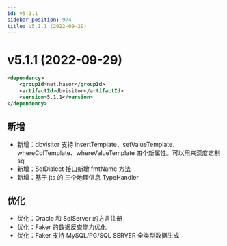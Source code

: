 ```yaml
---
id: v5.1.1
sidebar_position: 974
title: v5.1.1 (2022-09-29)
---
```


# v5.1.1 (2022-09-29)

```xml
<dependency>
    <groupId>net.hasor</groupId>
    <artifactId>dbvisitor</artifactId>
    <version>5.1.1</version>
</dependency>
```

## 新增
- 新增：dbvisitor 支持 insertTemplate、setValueTemplate、whereColTemplate、whereValueTemplate 四个新属性。可以用来深度定制 sql
- 新增：SqlDialect 接口新增 fmtName 方法
- 新增：基于 jts 的 三个地理信息 TypeHandler

## 优化
- 优化：Oracle 和 SqlServer 的方言注册
- 优化：Faker 的数据反查能力优化
- 优化：Faker 支持 MySQL/PG/SQL SERVER 全类型数据生成
